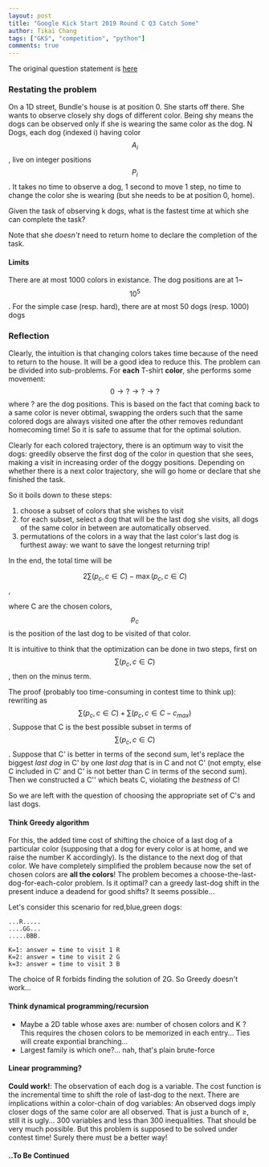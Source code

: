 ```yaml
---
layout: post
title: "Google Kick Start 2019 Round C Q3 Catch Some"
author: Tikai Chang
tags: ["GKS", "competition", "python"]
comments: true
---
```


The original question statement is [here](https://codingcompetitions.withgoogle.com/kickstart/round/0000000000050ff2/0000000000150a0d)

### Restating the problem

On a 1D street, Bundle's house is at position 0. She starts off there. She wants to observe closely shy dogs of different color. Being shy means the dogs can be observed only if she is wearing the same color as the dog. N Dogs, each dog (indexed i) having color $$A_i$$, live on integer positions $$P_i$$. It takes no time to observe a dog, 1 second to move 1 step, no time to change the color she is wearing (but she needs to be at position 0, home).

Given the task of observing k dogs, what is the fastest time at which she can complete the task?

Note that she *doesn't* need to return home to declare the completion of the task.

#### Limits

There are at most 1000 colors in existance. The dog positions are at 1~$$10^5$$. For the simple case (resp. hard), there are at most 50 dogs (resp. 1000) dogs

### Reflection

Clearly, the intuition is that changing colors takes time because of the need to return to the house. It will be a good idea to reduce this. The problem can be divided into sub-problems. For **each** T-shirt **color**, she performs some movement: $$0\rightarrow?\rightarrow?\rightarrow?$$ where ? are the dog positions. This is based on the fact that coming back to a same color is never obtimal, swapping the orders such that the same colored dogs are always visited one after the other removes redundant homecoming time! So it is safe to assume that for the optimal solution.

Clearly for each colored trajectory, there is an optimum way to visit the dogs: greedily observe the first dog of the color in question that she sees, making a visit in increasing order of the doggy positions. Depending on whether there is a next color trajectory, she will go home or declare that she finished the task.

So it boils down to these steps:
1. choose a subset of colors that she wishes to visit
2. for each subset, select a dog that will be the last dog she visits, all dogs of the same color in between are automatically observed.
3. permutations of the colors in a way that the last color's last dog is furthest away: we want to save the longest returning trip!

In the end, the total time will be

$$2\sum(p_c,c\in C)-\max(p_c,c\in C)$$,

where C are the chosen colors, $$p_c$$ is the position of the last dog to be visited of that color.

It is intuitive to think that the optimization can be done in two steps, first on $$\sum(p_c,c\in C)$$, then on the minus term.

The proof (probably too time-consuming in contest time to think up): rewriting as $$\sum(p_c,c\in C)+\sum(p_c,c\in C-c_{max})$$. Suppose that C is the best possible subset in terms of $$\sum(p_c,c\in C)$$. Suppose that C' is better in terms of the second sum, let's replace the biggest *last dog* in C' by one *last dog* that is in C and not C' (not empty, else C included in C' and C' is not better than C in terms of the second sum). Then we constructed a C'' which beats C, violating the *bestness* of C!

So we are left with the question of choosing the appropriate set of C's and last dogs.

#### Think Greedy algorithm
 For this, the added time cost of shifting the choice of a last dog of a particular color (supposing that a dog for every color is at home, and we raise the number K accordingly). Is the distance to the next dog of that color. We have completely simplified the problem because now the set of chosen colors are **all the colors**! The problem becomes a choose-the-last-dog-for-each-color problem. Is it optimal? can a greedy last-dog shift in the present induce a deadend for good shifts? It seems possible...

Let's consider this scenario for red,blue,green dogs:
```
...R.....
....GG...
.....BBB.

K=1: answer = time to visit 1 R
K=2: answer = time to visit 2 G
k=3: answer = time to visit 3 B
```
The choice of R forbids finding the solution of 2G. So Greedy doesn't work...

#### Think dynamical programming/recursion
- Maybe a 2D table whose axes are: number of chosen colors and K ? This requires the chosen colors to be memorized in each entry... Ties will create expontial branching...
- Largest family is which one?... nah, that's plain brute-force

#### Linear programming?
**Could work!**: The observation of each dog is a variable. The cost function is the incremental time to shift the role of last-dog to the next. There are implications within a color-chain of dog variables: An observed dogs imply closer dogs of the same color are all observed. That is just a bunch of $\ge$, still it is ugly... 300 variables and less than 300 inequalities. That should be very much possible. But this problem is supposed to be solved under contest time! Surely there must be a better way!

#### ..To Be Continued
